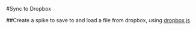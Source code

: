 
#Sync to Dropbox

##Create a spike to save to and load a file from dropbox, using [dropbox.js](https://github.com/dropbox/dropbox-js)

